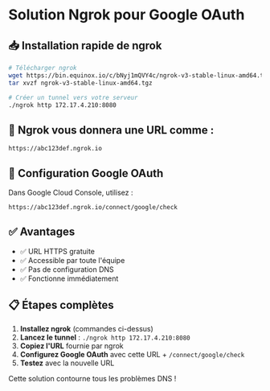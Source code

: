 # Solution Ngrok pour Google OAuth

## 📥 Installation rapide de ngrok

```bash
# Télécharger ngrok
wget https://bin.equinox.io/c/bNyj1mQVY4c/ngrok-v3-stable-linux-amd64.tgz
tar xvzf ngrok-v3-stable-linux-amd64.tgz

# Créer un tunnel vers votre serveur
./ngrok http 172.17.4.210:8080
```

## 🎯 Ngrok vous donnera une URL comme :
```
https://abc123def.ngrok.io
```

## 🔧 Configuration Google OAuth
Dans Google Cloud Console, utilisez :
```
https://abc123def.ngrok.io/connect/google/check
```

## ✅ Avantages
- ✅ URL HTTPS gratuite
- ✅ Accessible par toute l'équipe
- ✅ Pas de configuration DNS
- ✅ Fonctionne immédiatement

## 📋 Étapes complètes

1. **Installez ngrok** (commandes ci-dessus)
2. **Lancez le tunnel** : `./ngrok http 172.17.4.210:8080`
3. **Copiez l'URL** fournie par ngrok
4. **Configurez Google OAuth** avec cette URL + `/connect/google/check`
5. **Testez** avec la nouvelle URL

Cette solution contourne tous les problèmes DNS !